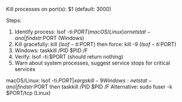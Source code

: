 Kill processes on port(s): $1 (default: 3000)

Steps:
1. Identify process: lsof -ti:$PORT (macOS/Linux) or netstat -ano | findstr :$PORT (Windows)
2. Kill gracefully: kill $(lsof -ti:$PORT) then force: kill -9 $(lsof -ti:$PORT)
3. Windows: taskkill /PID $PID /F
4. Verify: lsof -ti:$PORT (should return nothing)
5. Warn about system processes, suggest service stops for critical services

macOS/Linux: lsof -ti:$PORT | xargs kill -9
Windows: netstat -ano | findstr :$PORT then taskkill /PID $PID /F
Alternative: sudo fuser -k $PORT/tcp (Linux)
